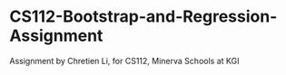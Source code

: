 # CS112-Bootstrap-and-Regression-Assignment
Assignment by Chretien Li, for CS112, Minerva Schools at KGI
